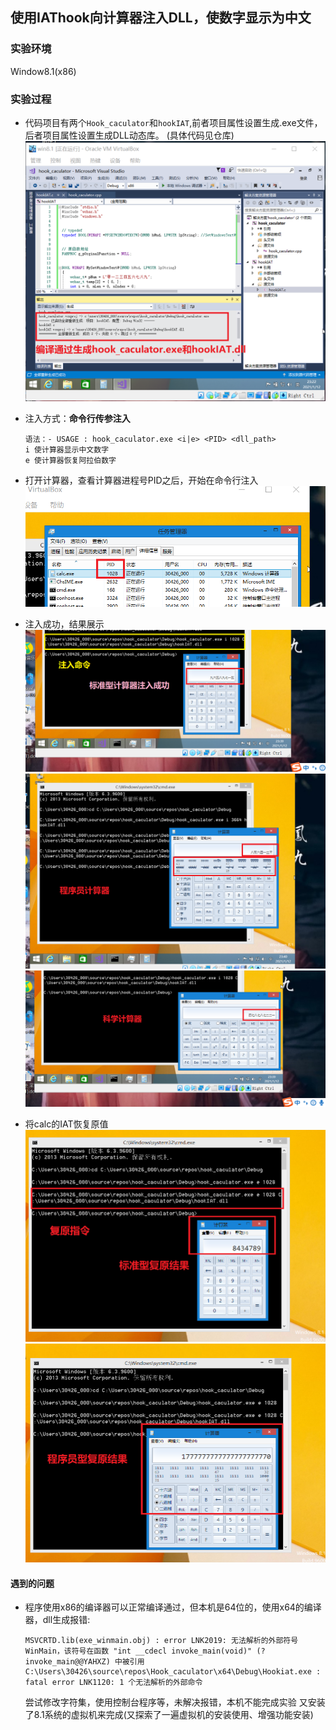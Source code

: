 ## 使用IAThook向计算器注入DLL，使数字显示为中文


### 实验环境
Window8.1(x86)


### 实验过程

- 代码项目有两个`Hook_caculator`和`hookIAT`,前者项目属性设置生成.exe文件，后者项目属性设置生成DLL动态库。
    (具体代码见仓库)
![img](img/编译通过.png)

- 注入方式：**命令行传参注入**
    ```
    语法：- USAGE : hook_caculator.exe <i|e> <PID> <dll_path>
    i 使计算器显示中文数字
    e 使计算器恢复阿拉伯数字
    ```

- 打开计算器，查看计算器进程号PID之后，开始在命令行注入
![img](img/calc进程号.png)

- 注入成功，结果展示
![img](img/dll注入成功1.png)
![img](img/dll注入成功2.png)
![img](img/dll注入成功3.png)

- 将calc的IAT恢复原值
![img](img/复原.png)
![img](img/复原2.png)


#### 遇到的问题
- 程序使用x86的编译器可以正常编译通过，但本机是64位的，使用x64的编译器，dll生成报错:
    ```
    MSVCRTD.lib(exe_winmain.obj) : error LNK2019: 无法解析的外部符号 WinMain，该符号在函数 "int __cdecl invoke_main(void)" (?invoke_main@@YAHXZ) 中被引用
    C:\Users\30426\source\repos\Hook_caculator\x64\Debug\Hookiat.exe : fatal error LNK1120: 1 个无法解析的外部命令
    ```
    尝试修改字符集，使用控制台程序等，未解决报错，本机不能完成实验
    又安装了8.1系统的虚拟机来完成(又探索了一遍虚拟机的安装使用、增强功能安装)